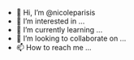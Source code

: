 - 👋 Hi, I’m @nicoleparisis
- 👀 I’m interested in ...
- 🌱 I’m currently learning ...
- 💞️ I’m looking to collaborate on ...
- 📫 How to reach me ...

<!---
nicoleparisis/nicoleparisis is a ✨ special ✨ repository because its `README.md` (this file) appears on your GitHub profile.
You can click the Preview link to take a look at your changes.
--->
